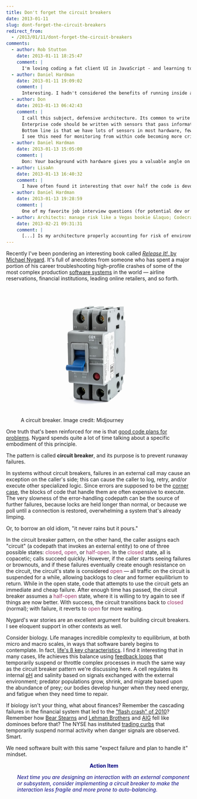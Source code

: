 ```yaml
---
title: Don't forget the circuit breakers
date: 2013-01-11
slug: dont-forget-the-circuit-breakers
redirect_from:
  - /2013/01/11/dont-forget-the-circuit-breakers
comments:
  - author: Rob Stutton
    date: 2013-01-11 18:25:47
    comment: |
      I'm loving coding a fat client UI in JavaScript - and learning to worry less about comms errors; I never change my state unless the call succeeds and just report any failures to the user with no retries or logging. Since all I/O is tied directly to user actions, they are free to retry whatever they did ... it's very relaxing :-)
  - author: Daniel Hardman
    date: 2013-01-11 19:09:02
    comment: |
      Interesting. I hadn't considered the benefits of running inside a robust and well implemented browser &mdash; but you've certainly put your finger on one of them. +1 for not solving problems when you don't have to!
  - author: Don
    date: 2013-01-13 06:42:43
    comment: |
      I call this subject, defensive architecture. Its common to write code within an architecture and design based upon a story working. In architecture I think that there is an opportunity to use "circuit breaker" techniques but I also think there is an opportunity to build in sensors and diagnostics that can run inline or better yet in "white space". 
      Enterprise code should be written with sensors that pass information to another system whose purpose it is to monitor performance, stability and analyze potential failure. This system could also decide on routing the code another way in case of failure. In this case the routing switches would replace circuit breakers and the "service" essentially reroutes around a failure or poorly functioning element......
      Bottom line is that we have lots of sensors in most hardware, few in software ....
      I see this need for monitoring from within code becoming more critical as the use of open source increases and enterprises provision their code inside the likes of AWS. I bet that Netflix would agree with this notion after the holiday fiasco .......
  - author: Daniel Hardman
    date: 2013-01-13 15:05:00
    comment: |
      Don: Your background with hardware gives you a valuable angle on this that those of us who are pure software folks miss. Thanks for chiming in. I agree with your prediction about this becoming more and more important as software gets more complex. In fact, I've been meaning for quite a while to write a post about how living systems (in biology) profit from the ability that all living things share, to react to stimuli. Your observation about sensors points to the same truth.
  - author: LisaAn
    date: 2013-01-13 16:40:32
    comment: |
      I have often found it interesting that over half the code is devoted to checking for error conditions and dealing with errors but we don't often test error conditions but the "golden path" instead. Perhaps the "circuit breaker" would push us to test errors more often.
  - author: Daniel Hardman
    date: 2013-01-13 19:28:59
    comment: |
      One of my favorite job interview questions (for potential dev or QA hires) is to ask someone how they'd test a simple program. Some people stare at me blankly. Some just regurgitate the golden path. The ones I like to hire are the ones that immediately reel off half a dozen ways that they could imagine the code being broken. That kind of thinker is not only better at writing error-resistant code and better at writing comprehensive tests, but is also more creative and fun to work with overall.
  - author: Architects: manage risk like a Vegas bookie &laquo; Codecraft
    date: 2013-02-21 09:31:31
    comment: |
      [...] Is my architecture properly accounting for risk of environmental problems such as DDOS, routing failures, brownouts, and temporary loss of an internal component? (See my article about circuit breakers.) [...]
---
```

Recently I've been pondering an interesting book called <a href="http://pragprog.com/book/mnee/release-it"><em>Release It!</em>, by Michael Nygard</a>. It's full of anecdotes from someone who has spent a major portion of his career troubleshooting high-profile crashes of some of the most complex production <a class="zem_slink" title="Software system" href="http://en.wikipedia.org/wiki/Software_system" target="_blank" rel="wikipedia">software systems</a> in the world &mdash; airline reservations, financial institutions, leading online retailers, and so forth.

<figure><img src="assets/circuit-breaker.jpg" /><figcaption>A circuit breaker. Image credit: Midjourney</figcaption></figure>

One truth that's been reinforced for me is that <a class="zem_slink" title="Design pattern (computer science)" href="good-code-plans-for-problems.md">good code plans for problems</a>. Nygard spends quite a lot of time talking about a specific embodiment of this principle.

The pattern is called <strong>circuit breaker</strong>, and its purpose is to prevent runaway failures.

In systems without circuit breakers, failures in an external call may cause an exception on the caller's side; this can cause the caller to log, retry, and/or execute other specialized logic. Since errors are supposed to be the <a class="zem_slink" title="Corner case" href="http://en.wikipedia.org/wiki/Corner_case" target="_blank" rel="wikipedia">corner case</a>, the blocks of code that handle them are often expensive to execute. The very slowness of the error-handling codepath can be the source of further failures, because locks are held longer than normal, or because we poll until a connection is restored, overwhelming a system that's already limping.

Or, to borrow an old idiom, "it never rains but it pours."

In the circuit breaker pattern, on the other hand, the caller assigns each "circuit" (a codepath that invokes an external entity) to one of three possible states: <span style="color:#993366;">closed</span>, <span style="color:#993366;">open</span>, or <span style="color:#993366;">half-open</span>. In the <span style="color:#993366;">closed</span> state, all is copacetic; calls succeed quickly. However, if the caller starts seeing failures or brownouts, and if these failures eventually create enough resistance on the circuit, the circuit's state is considered <span style="color:#993366;">open</span> &mdash; all traffic on the circuit is suspended for a while, allowing backlogs to clear and former equilibrium to return. While in the open state, code that attempts to use the circuit gets an immediate and cheap failure. After enough time has passed, the circuit breaker assumes a <span style="color:#993366;">half-open</span> state, where it is willing to try again to see if things are now better. With success, the circuit transitions back to <span style="color:#993366;">closed</span> (normal); with failure, it reverts to <span style="color:#993366;">open</span> for more waiting.

Nygard's war stories are an excellent argument for building circuit breakers. I see eloquent support in other contexts as well.

Consider biology. Life manages incredible complexity to equilibrium, at both micro and macro scales, in ways that software barely begins to contemplate. In fact, <a class="zem_slink" title="Homeostasis" href="the-8th-characteristic.md">life's 8 key characteristics</a>. I find it interesting that in many cases, life achieves this balance using <a class="zem_slink" title="Feedback" href="http://en.wikipedia.org/wiki/Feedback" target="_blank" rel="wikipedia">feedback loops</a> that temporarily suspend or throttle complex processes in much the same way as the circuit breaker pattern we're discussing here. A cell regulates its internal <a class="zem_slink" title="PH" href="http://en.wikipedia.org/wiki/PH" target="_blank" rel="wikipedia">pH</a> and salinity based on signals exchanged with the external environment; predator populations grow, shrink, and migrate based upon the abundance of prey; our bodies develop hunger when they need energy, and fatigue when they need time to repair.

If biology isn't your thing, what about finances? Remember the cascading failures in the financial system that led to the <a href="http://en.wikipedia.org/wiki/2010_Flash_Crash" target="_blank">"flash crash" of 2010</a>? Remember how <a class="zem_slink" title="Bear Stearns" href="http://en.wikipedia.org/wiki/Bear_Stearns" target="_blank" rel="wikipedia">Bear Stearns</a> and <a class="zem_slink" title="Lehman Brothers" href="http://en.wikipedia.org/wiki/Lehman_Brothers" target="_blank" rel="wikipedia">Lehman Brothers</a> and <a class="zem_slink" title="American International Group" href="http://en.wikipedia.org/wiki/American_International_Group" target="_blank" rel="wikipedia">AIG</a> fell like dominoes before that? The NYSE has instituted <a href="http://en.wikipedia.org/wiki/Trading_curb" target="_blank">trading curbs</a> that temporarily suspend normal activity when danger signals are observed. Smart.

We need software built with this same "expect failure and plan to handle it" mindset.
<p style="padding-left:30px;text-align:center;"><strong><span style="color:#000080;">Action Item</span></strong></p>
<p style="padding-left:30px;"><em><span style="color:#000080;">Next time you are designing an interaction with an external component or subsystem, consider implementing a circuit breaker to make the interaction less fragile and more prone to auto-balancing.</span></em></p>
